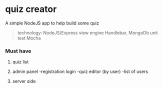 # quiz creator
A simple NodeJS app to help build some quiz
> technology:
> NodeJS/Express
> view engine Handlebar,
> MongoDb
> unit test Mocha

### Must have
1) quiz list
2) admin panel
    -registration login
    -quiz editor (by user)
    -list of users

3) server side



